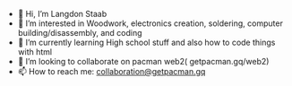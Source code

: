 - 👋 Hi, I’m Langdon Staab
- 👀 I’m interested in Woodwork, electronics creation, soldering, computer building/disassembly, and coding
- 🌱 I’m currently learning High school stuff and also how to code things with html
- 💞️ I’m looking to collaborate on pacman web2( getpacman.gq/web2)
- 📫 How to reach me: collaboration@getpacman.gq

<!---
pacman-admin/pacman-admin is a ✨ special ✨ repository because its `README.md` (this file) appears on your GitHub profile.
You can click the Preview link to take a look at your changes.
--->
